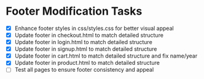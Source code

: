 # Footer Modification Tasks

- [x] Enhance footer styles in css/styles.css for better visual appeal
- [x] Update footer in checkout.html to match detailed structure
- [x] Update footer in login.html to match detailed structure
- [x] Update footer in signup.html to match detailed structure
- [x] Update footer in cart.html to match detailed structure and fix name/year
- [x] Update footer in product.html to match detailed structure
- [ ] Test all pages to ensure footer consistency and appeal

